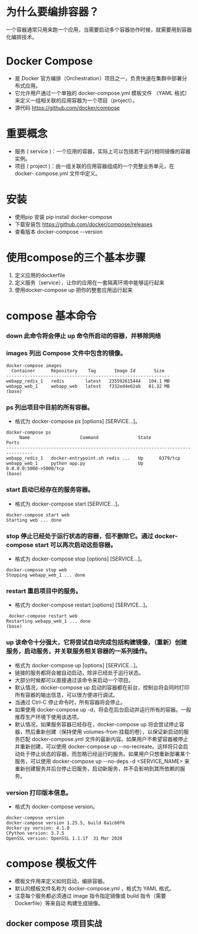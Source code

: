 # 为什么要编排容器？
一个容器通常只用来跑一个应用，当需要启动多个容器协作时候，就需要用到容器化编排技术。

# Docker Compose 
- 是 Docker 官方编排（Orchestration）项目之一，负责快速在集群中部署分 布式应用。
- 它允许用户通过一个单独的 docker-compose.yml 模板文件 （YAML 格式）来定义一组相关联的应用容器为一个项目（project）。
- 源代码 https://github.com/docker/compose

# 重要概念
- 服务 ( service )：一个应用的容器，实际上可以包括若干运行相同镜像的容器实例。 
- 项目 ( project )：由一组关联的应用容器组成的一个完整业务单元，在 docker- compose.yml 文件中定义。

# 安装
- 使用pip 安装 pip install docker-compose
- 下载安装包 https://github.com/docker/compose/releases
- 查看版本 docker-compose --version

# 使用compose的三个基本步骤
1. 定义应用的dockerfile
2. 定义服务（service），让你的应用在一套隔离环境中能够运行起来
3. 使用docker-compose up 把你的整套应用运行起来

# compose 基本命令
### down 此命令将会停止 up 命令所启动的容器，并移除网络
### images 列出 Compose 文件中包含的镜像。
```shell script
docker-compose images
  Container      Repository    Tag       Image Id       Size
--------------------------------------------------------------
webapp_redis_1   redis        latest   235592615444   104.1 MB
webapp_web_1     webapp_web   latest   f332ed4e62ab   81.32 MB
(base)
```
### ps 列出项目中目前的所有容器。
- 格式为 docker-compose ps [options] [SERVICE...]。
```shell script
docker-compose ps
     Name                   Command               State           Ports
--------------------------------------------------------------------------------
webapp_redis_1   docker-entrypoint.sh redis ...   Up      6379/tcp
webapp_web_1     python app.py                    Up      0.0.0.0:5000->5000/tcp
(base)
```

### start 启动已经存在的服务容器。
- 格式为 docker-compose start [SERVICE...]。
```shell script
docker-compose start web
Starting web ... done
```

### stop 停止已经处于运行状态的容器，但不删除它。通过 docker-compose start 可以再次启动这些容器。
- 格式为 docker-compose stop [options] [SERVICE...]。
```shell script
docker-compose stop web
Stopping webapp_web_1 ... done
```

### restart 重启项目中的服务。
- 格式为 docker-compose restart [options] [SERVICE...]。
```shell script
 docker-compose restart web
Restarting webapp_web_1 ... done
(base)
```

### up 该命令十分强大，它将尝试自动完成包括构建镜像，（重新）创建服务，启动服务，并关联服务相关容器的一系列操作。
- 格式为 docker-compose up [options] [SERVICE...]。
- 链接的服务都将会被自动启动，除非已经处于运行状态。
- 大部分时候都可以直接通过该命令来启动一个项目。
- 默认情况，docker-compose up 启动的容器都在前台，控制台将会同时打印所有容器的输出信息，可以很方便进行调试。
- 当通过 Ctrl-C 停止命令时，所有容器将会停止。
- 如果使用 docker-compose up -d，将会在后台启动并运行所有的容器。一般推荐生产环境下使用该选项。
- 默认情况，如果服务容器已经存在，docker-compose up 将会尝试停止容器，然后重新创建（保持使用 volumes-from 挂载的卷），以保证新启动的服务匹配 docker-compose.yml 文件的最新内容。如果用户不希望容器被停止并重新创建，可以使用 docker-compose up --no-recreate。这样将只会启动处于停止状态的容器，而忽略已经运行的服务。如果用户只想重新部署某个服务，可以使用 docker-compose up --no-deps -d <SERVICE_NAME> 来重新创建服务并后台停止旧服务，启动新服务，并不会影响到其所依赖的服务。

### version 打印版本信息。
- 格式为 docker-compose version。
```shell script
docker-compose version
docker-compose version 1.25.5, build 8a1c60f6
docker-py version: 4.1.0
CPython version: 3.7.5
OpenSSL version: OpenSSL 1.1.1f  31 Mar 2020
```

# compose 模板文件
- 模板文件用来定义如何启动，编排容器。
- 默认的模板文件名称为 docker-compose.yml ，格式为 YAML 格式。
- 注意每个服务都必须通过 image 指令指定镜像或 build 指令（需要 Dockerfile）等来自动 构建生成镜像。
## docker compose 项目实战